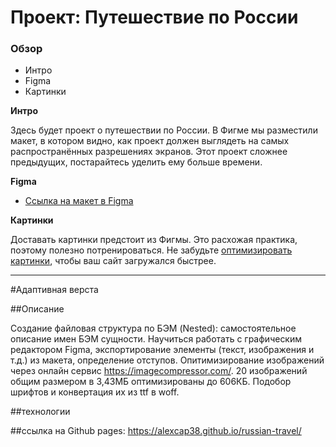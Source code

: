 # Проект: Путешествие по России

### Обзор
* Интро
* Figma
* Картинки

**Интро**

Здесь будет проект о путешествии по России.
В Фигме мы разместили макет, в котором видно, как проект должен выглядеть на самых распространённых разрешениях экранов.
Этот проект сложнее предыдущих, постарайтесь уделить ему больше времени.

**Figma**

* [Ссылка на макет в Figma](https://www.figma.com/file/5S2WSbEFL6awjVWJ0NWL8Q/Sprint-3_-Russia-_-desktop-mobile?node-id=28503%3A0)

**Картинки**

Доставать картинки предстоит из Фигмы. Это расхожая практика, поэтому полезно потренироваться.
Не забудьте [оптимизировать картинки](https://tinypng.com/), чтобы ваш сайт загружался быстрее.

-----------------------------

#Адаптивная верста

##Описание

Создание файловая структура по БЭМ (Nested): самостоятельное описание имен БЭМ сущности.
Научиться работать с графическим редактором Figma, экспортирование элементы (текст, изображения и т.д.) из макета, определение отступов.
Опитимизирование изображений через онлайн сервис https://imagecompressor.com/. 20 изображений общим размером в 3,43МБ оптимизированы до 606КБ.
Подобор шрифтов и конвертация их из ttf в woff.

##технологии

##ссылка на Github pages: https://alexcap38.github.io/russian-travel/
